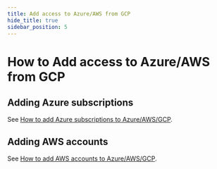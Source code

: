 ```yaml
---
title: Add access to Azure/AWS from GCP
hide_title: true
sidebar_position: 5
---
```


# How to Add access to Azure/AWS from GCP

## Adding Azure subscriptions
See [How to add Azure subscriptions to Azure/AWS/GCP](https://docs.cadosecurity.com/cado-response/deploy/cross/adding-azure).

## Adding AWS accounts
See [How to add AWS accounts to Azure/AWS/GCP](https://docs.cadosecurity.com/cado-response/deploy/cross/adding-aws).